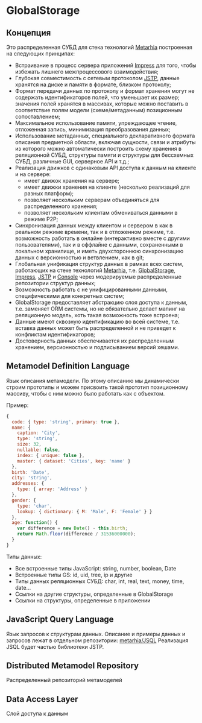 # GlobalStorage

## Концепция

Это распределенная СУБД для стека технологий [Metarhia](https://github.com/metarhia/Metarhia)
построенная на следующих принципах:
* Встраивание в процесс сервера приложений [Impress](https://github.com/metarhia/Impress)
для того, чтобы избежать лишнего межпроцессового взаимодействия;
* Глубокая совместимость с сетевым протоколом [JSTP](https://github.com/metarhia/JSTP),
данные хранятся на диске и памяти в формате, близком протоколу;
* Формат передачи данных по протоколу и формат хранения могут не содержать
идентификаторов полей, что уменьшает их размер; значения полей хранятся в
массивах, которые можно поставить в соответствие полям модели (схеме/метаданным)
позиционным сопоставлением;
* Максимальное использование памяти, упреждающее чтение, отложенная запись,
минимизация преобразования данных;
* Использование метаданных, специального декларативного формата описания
предметной области, включая сущности, связи и атрибуты из которого можно
автоматически построить схему хранения в реляционной СУБД, структуры памяти и
структуры для бессхемных СУБД, различные GUI, серверное API и т.д.;
* Реализация движков с одинаковым API доступа к данным на клиенте и на сервере:
  - имеет движок хранения на сервере;
  - имеет движки хранения на клиенте (несколько реализаций для разных платформ);
  - позволяет нескольким серверам объединяться для распределенного хранения;
  - позволяет нескольким клиентам обмениваться данными в режиме P2P;
* Синхронизация данных между клиентом и сервером в как в реальном режиме
времени, так и в отложенном режиме, т.е. возможность работать в онлайне
(интерактивно вместе с другими пользователями), так и в оффлайне с данными,
сохраненными в локальном хранилище, и иметь двухстороннюю синхронизацию данных
с версионностью и ветвлением, как в git;
* Глобальная унификация структур данных в рамках всех систем, работающих на
стеке технологий [Metarhia](https://github.com/metarhia/Metarhia), т.е.
[GlobalStorage](https://github.com/metarhia/GlobalStorage),
[Impress](https://github.com/metarhia/Impress),
[JSTP](https://github.com/metarhia/JSTP) и
[Console](https://github.com/metarhia/Console) через модерируемые распределенные
репозитории структур данных;
* Возможность работать с не унифицированными данными, специфическими для
конкретных систем;
* GlobalStorage предоставляет абстракцию слоя доступа к данным, т.е. заменяет
ORM системы, но не обязательно делает мапинг на реляционную модель, хоть такая
возможность тоже встроена;
* Данные имеют сквозную идентификацию во всей системе, т.е. вставка данных может
быть распределенной и не приведет к конфликтам идентификаторов;
* Достоверность данных обеспечивается их распределенным хранением, версионностью
и подписыванием версий хешами.

## Metamodel Definition Language

Язык описания метамодели. По этому описанию мы динамически строим прототипы и
можем присвоить такой прототип позиционному массиву, чтобы с ним можно было
работать как с объектом.

Пример:
```js
{
  code: { type: 'string', primary: true },
  name: {
    caption: 'City',
    type: 'string',
    size: 32,
    nullable: false,
    index: { unique: false },
    master: { dataset: 'Cities', key: 'name' }
  },
  birth: 'Date',
  city: 'string',
  addresses: {
    type: { array: 'Address' }
  },
  gender: {
    type: 'char',
    lookup: { dictionary: { M: 'Male', F: 'Female' } }
  },
  age: function() {
    var difference = new Date() - this.birth;
    return Math.floor(difference / 31536000000);
  }
}
```

Типы данных:
- Все встроенные типы JavaScript: string, number, boolean, Date
- Встроенные типы GS: id, uid, tree, ip и другие
- Типы данных реляционных СУБД: char, int, real, text, money, time, date...
- Ссылки на другие структуры, определенные в GlobalStorage
- Ссылки на структуры, определенные в приложении

## JavaScript Query Language

Язык запросов к структурам данных. Описание и примеры данных и запросов лежат в
отдельном репозитории: [metarhia/JSQL](https://github.com/metarhia/JSQL)
Реализация JSQL будет частью библиотеки JSTP.

## Distributed Metamodel Repository

Распределенный репозиторий метамоделей

## Data Access Layer

Слой доступа к данным
